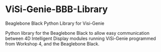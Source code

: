 ViSi-Genie-BBB-Library
======================

Beaglebone Black Python Library for Visi-Genie

Python library for the Beaglebone Black to allow easy communication between 4D Intelligent Display modules running ViSi-Genie programmed from Workshop 4, and the Beaglebone Black.

